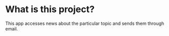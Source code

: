 # What is this project?
This app accesses news about the particular topic and sends them through email.